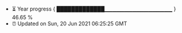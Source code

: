 - ⏳ Year progress { █████████████▁▁▁▁▁▁▁▁▁▁▁▁▁▁▁▁▁ } 46.65 %
- ⏰ Updated on Sun, 20 Jun 2021 06:25:25 GMT

